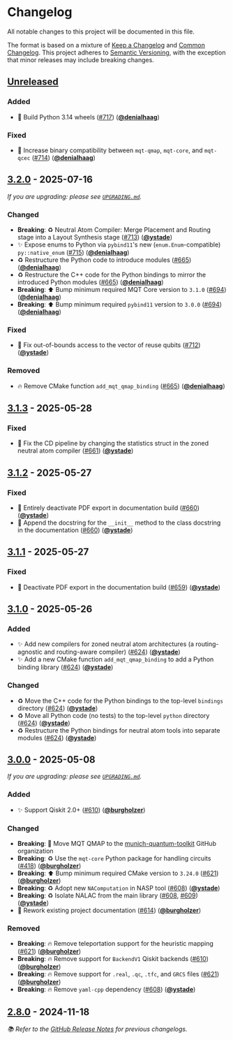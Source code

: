 <!-- Entries in each category are sorted by merge time, with the latest PRs appearing first. -->

# Changelog

All notable changes to this project will be documented in this file.

The format is based on a mixture of [Keep a Changelog] and [Common Changelog].
This project adheres to [Semantic Versioning], with the exception that minor releases may include breaking changes.

## [Unreleased]

### Added

- 🐍 Build Python 3.14 wheels ([#717]) ([**@denialhaag**])

### Fixed

- 🚸 Increase binary compatibility between `mqt-qmap`, `mqt-core`, and `mqt-qcec` ([#714]) ([**@denialhaag**])

## [3.2.0] - 2025-07-16

_If you are upgrading: please see [`UPGRADING.md`](UPGRADING.md#320)._

### Changed

- **Breaking**: ♻️ Neutral Atom Compiler: Merge Placement and Routing stage into a Layout Synthesis stage ([#713]) ([**@ystade**])
- ✨ Expose enums to Python via `pybind11`'s new (`enum.Enum`-compatible) `py::native_enum` ([#715]) ([**@denialhaag**])
- ♻️ Restructure the Python code to introduce modules ([#665]) ([**@denialhaag**])
- ♻️ Restructure the C++ code for the Python bindings to mirror the introduced Python modules ([#665]) ([**@denialhaag**])
- **Breaking**: ⬆️ Bump minimum required MQT Core version to `3.1.0` ([#694]) ([**@denialhaag**])
- **Breaking**: ⬆️ Bump minimum required `pybind11` version to `3.0.0` ([#694]) ([**@denialhaag**])

### Fixed

- 🐛 Fix out-of-bounds access to the vector of reuse qubits ([#712]) ([**@ystade**])

### Removed

- 🔥 Remove CMake function `add_mqt_qmap_binding` ([#665]) ([**@denialhaag**])

## [3.1.3] - 2025-05-28

### Fixed

- 🐛 Fix the CD pipeline by changing the statistics struct in the zoned neutral atom compiler ([#661]) ([**@ystade**])

## [3.1.2] - 2025-05-27

### Fixed

- 🐛 Entirely deactivate PDF export in documentation build ([#660]) ([**@ystade**])
- 📝 Append the docstring for the `__init__` method to the class docstring in the documentation ([#660]) ([**@ystade**])

## [3.1.1] - 2025-05-27

### Fixed

- 🐛 Deactivate PDF export in the documentation build ([#659]) ([**@ystade**])

## [3.1.0] - 2025-05-26

### Added

- ✨ Add new compilers for zoned neutral atom architectures (a routing-agnostic and routing-aware compiler) ([#624]) ([**@ystade**])
- ✨ Add a new CMake function `add_mqt_qmap_binding` to add a Python binding library ([#624]) ([**@ystade**])

### Changed

- ♻️ Move the C++ code for the Python bindings to the top-level `bindings` directory ([#624]) ([**@ystade**])
- ♻️ Move all Python code (no tests) to the top-level `python` directory ([#624]) ([**@ystade**])
- ♻️ Restructure the Python bindings for neutral atom tools into separate modules ([#624]) ([**@ystade**])

## [3.0.0] - 2025-05-08

_If you are upgrading: please see [`UPGRADING.md`](UPGRADING.md#300)._

### Added

- ✨ Support Qiskit 2.0+ ([#610]) ([**@burgholzer**])

### Changed

- **Breaking**: 🚚 Move MQT QMAP to the [munich-quantum-toolkit] GitHub organization
- **Breaking**: ♻️ Use the `mqt-core` Python package for handling circuits ([#418]) ([**@burgholzer**])
- **Breaking**: ⬆️ Bump minimum required CMake version to `3.24.0` ([#621]) ([**@burgholzer**])
- **Breaking**: ♻️ Adopt new `NAComputation` in NASP tool ([#608]) ([**@ystade**])
- **Breaking**: ♻️ Isolate NALAC from the main library ([#608], [#609]) ([**@ystade**])
- 📝 Rework existing project documentation ([#614]) ([**@burgholzer**])

### Removed

- **Breaking**: 🔥 Remove teleportation support for the heuristic mapping ([#621]) ([**@burgholzer**])
- **Breaking**: 🔥 Remove support for `BackendV1` Qiskit backends ([#610]) ([**@burgholzer**])
- **Breaking**: 🔥 Remove support for `.real`, `.qc`, `.tfc`, and `GRCS` files ([#621]) ([**@burgholzer**])
- **Breaking**: 🔥 Remove `yaml-cpp` dependency ([#608]) ([**@ystade**])

## [2.8.0] - 2024-11-18

_📚 Refer to the [GitHub Release Notes] for previous changelogs._

<!-- Version links -->

[unreleased]: https://github.com/munich-quantum-toolkit/qmap/compare/v3.2.0...HEAD
[3.2.0]: https://github.com/munich-quantum-toolkit/qmap/compare/v3.1.3...v3.2.0
[3.1.3]: https://github.com/munich-quantum-toolkit/qmap/compare/v3.1.2...v3.1.3
[3.1.2]: https://github.com/munich-quantum-toolkit/qmap/compare/v3.1.1...v3.1.2
[3.1.1]: https://github.com/munich-quantum-toolkit/qmap/compare/v3.1.0...v3.1.1
[3.1.0]: https://github.com/munich-quantum-toolkit/qmap/compare/v3.0.0...v3.1.0
[3.0.0]: https://github.com/munich-quantum-toolkit/qmap/compare/v2.8.0...v3.0.0
[2.8.0]: https://github.com/munich-quantum-toolkit/qmap/releases/tag/v2.8.0

<!-- PR links -->

[#717]: https://github.com/munich-quantum-toolkit/qmap/pull/717
[#715]: https://github.com/munich-quantum-toolkit/qmap/pull/715
[#714]: https://github.com/munich-quantum-toolkit/qmap/pull/714
[#713]: https://github.com/munich-quantum-toolkit/qmap/pull/713
[#712]: https://github.com/munich-quantum-toolkit/qmap/pull/712
[#694]: https://github.com/munich-quantum-toolkit/qmap/pull/694
[#665]: https://github.com/munich-quantum-toolkit/qmap/pull/665
[#661]: https://github.com/munich-quantum-toolkit/qmap/pull/661
[#660]: https://github.com/munich-quantum-toolkit/qmap/pull/660
[#659]: https://github.com/munich-quantum-toolkit/qmap/pull/659
[#624]: https://github.com/munich-quantum-toolkit/qmap/pull/624
[#621]: https://github.com/munich-quantum-toolkit/qmap/pull/621
[#614]: https://github.com/munich-quantum-toolkit/qmap/pull/614
[#610]: https://github.com/munich-quantum-toolkit/qmap/pull/610
[#609]: https://github.com/munich-quantum-toolkit/qmap/pull/609
[#608]: https://github.com/munich-quantum-toolkit/qmap/pull/608
[#418]: https://github.com/munich-quantum-toolkit/qmap/pull/418

<!-- Contributor -->

[**@burgholzer**]: https://github.com/burgholzer
[**@ystade**]: https://github.com/ystade
[**@denialhaag**]: https://github.com/denialhaag

<!-- General links -->

[Keep a Changelog]: https://keepachangelog.com/en/1.1.0/
[Common Changelog]: https://common-changelog.org
[Semantic Versioning]: https://semver.org/spec/v2.0.0.html
[GitHub Release Notes]: https://github.com/munich-quantum-toolkit/qmap/releases
[munich-quantum-toolkit]: https://github.com/munich-quantum-toolkit
